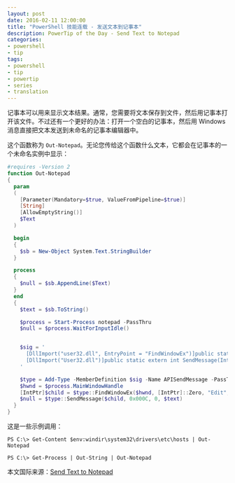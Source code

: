 ```yaml
---
layout: post
date: 2016-02-11 12:00:00
title: "PowerShell 技能连载 - 发送文本到记事本"
description: PowerTip of the Day - Send Text to Notepad
categories:
- powershell
- tip
tags:
- powershell
- tip
- powertip
- series
- translation
---
```

记事本可以用来显示文本结果。通常，您需要将文本保存到文件，然后用记事本打开该文件。不过还有一个更好的办法：打开一个空白的记事本，然后用 Windows 消息直接把文本发送到未命名的记事本编辑器中。

这个函数称为 `Out-Notepad`。无论您传给这个函数什么文本，它都会在记事本的一个未命名实例中显示：

```powershell
#requires -Version 2
function Out-Notepad
{
  param
  (
    [Parameter(Mandatory=$true, ValueFromPipeline=$true)]
    [String]
    [AllowEmptyString()] 
    $Text
  )

  begin
  {
    $sb = New-Object System.Text.StringBuilder
  }

  process
  {
    $null = $sb.AppendLine($Text)
  }
  end
  {
    $text = $sb.ToString()

    $process = Start-Process notepad -PassThru
    $null = $process.WaitForInputIdle()


    $sig = '
      [DllImport("user32.dll", EntryPoint = "FindWindowEx")]public static extern IntPtr FindWindowEx(IntPtr hwndParent, IntPtr hwndChildAfter, string lpszClass, string lpszWindow);
      [DllImport("User32.dll")]public static extern int SendMessage(IntPtr hWnd, int uMsg, int wParam, string lParam);
    '

    $type = Add-Type -MemberDefinition $sig -Name APISendMessage -PassThru
    $hwnd = $process.MainWindowHandle
    [IntPtr]$child = $type::FindWindowEx($hwnd, [IntPtr]::Zero, "Edit", $null)
    $null = $type::SendMessage($child, 0x000C, 0, $text)
  }
}
```

这是一些示例调用：

    PS C:\> Get-Content $env:windir\system32\drivers\etc\hosts | Out-Notepad

    PS C:\> Get-Process | Out-String | Out-Notepad 


<!--more-->
本文国际来源：[Send Text to Notepad](http://community.idera.com/powershell/powertips/b/tips/posts/send-text-to-notepad)
